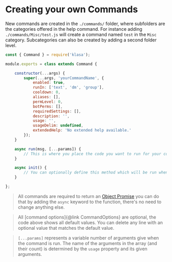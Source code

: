 # Creating your own Commands

New commands are created in the `./commands/` folder, where subfolders are the categories offered in the help command. For instance adding `./commands/Misc/test.js` will create a command named `test` in the `Misc` category. Subcategories can also be created by adding a second folder level.

```javascript
const { Command } = require('klasa');

module.exports = class extends Command {

	constructor(...args) {
		super(...args, 'yourCommandName', {
            enabled: true,
            runIn: ['text', 'dm', 'group'],
            cooldown: 0,
            aliases: [],
            permLevel: 0,
            botPerms: [],
            requiredSettings: [],
            description: '',
            usage: '',
            usageDelim: undefined,
            extendedHelp: 'No extended help available.'
		});
	}

	async run(msg, [...params]) {
		// This is where you place the code you want to run for your command
	}

	async init() {
		// You can optionally define this method which will be run when the bot starts (after login, so discord data is available via this.client)
	}

};
```

> All commands are required to return an [Object Promise](https://developer.mozilla.org/en/docs/Web/JavaScript/Reference/Global_Objects/Promise) you can do that by adding the `async` keyword to the function, there's no need to change anything else.

> All [command options]{@link CommandOptions} are optional, the code above shows all default values. You can delete any line with an optional value that matches the default value.

>`[...params]` represents a variable number of arguments give when the command is run. The name of the arguments in the array (and their count) is determined by the `usage` property and its given arguments.
